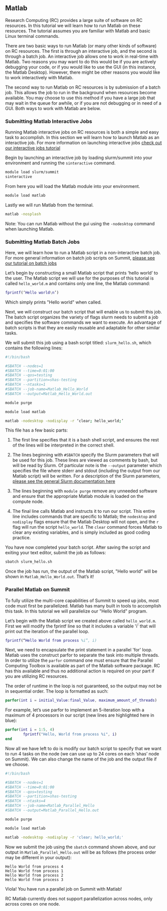 ## Matlab

Research Computing (RC) provides a large suite of software on RC
resources. In this tutorial we will learn how to run Matlab on these
resources. The tutorial assumes you are familiar with Matlab and basic
Linux terminal commands.

There are two basic ways to run Matlab (or many other kinds of
software) on RC resources. The first is through an interactive job,
and the second is through a batch job. An interactive job allows one
to work in real-time with Matlab. Two reasons you may want to do this
would be if you are actively debugging your code, or if you would like
to use the GUI (in this instance, the Matlab Desktop). However, there
might be other reasons you would like to work interactively with
Matlab.

The second way to run Matlab on RC resources is by submission of a
batch job. This allows the job to run in the background when resources
become available. You may choose to use this method if you have a
large job that may wait in the queue for awhile, or if you are not
debugging or in need of a GUI. Both ways to work with Matlab are
below.


### Submitting Matlab Interactive Jobs

Running Matlab interactive jobs on RC resources is both a simple and
easy task to accomplish. In this section we will learn how to launch
Matlab as an interactive job. For more information on launching
interactive jobs [check out our interactive jobs
tutorial](../running-jobs/interactive-jobs.html)

Begin by launching an interactive job by loading slurm/summit into
your environment and running the `sinteractive` command.

```bash
module load slurm/summit
sinteractive
```

From here you will load the Matlab module into your environment.

```bash
module load matlab
```

Lastly we will run Matlab from the terminal.

```bash
matlab -nosplash
```

Note: You can run Matlab without the gui using the `-nodesktop`
command when launching Matlab.


### Submitting Matlab Batch Jobs

Here, we will learn how to run a Matlab script in a non-interactive
batch job. For more general information on batch job scripts on
Summit, [please see our tutorial on batch jobs](../running-jobs/batch-jobs.html)

Let’s begin by constructing a small Matlab script that prints ‘hello
world’ to the user.  The Matlab script we will use for the purposes of
this tutorial is called `hello_world.m` and contains only one line,
the Matlab command:

```matlab
fprintf(‘Hello world\n’)
```

Which simply prints "Hello world" when called.

Next, we will construct our batch script that will enable us to submit
this job. The batch script organizes the variety of flags slurm needs
to submit a job and specifies the software commands we want to
execute. An advantage of batch scripts is that they are easily
reusable and adaptable for other similar tasks.

We will submit this job using a bash script titled: `slurm_hello.sh`,
which contains the following lines:

```bash
#!/bin/bash

#SBATCH --nodes=1
#SBATCH --time=0:01:00
#SBATCH --qos=testing
#SBATCH --partition=shas-testing
#SBATCH --ntasks=1
#SBATCH --job-name=Matlab_Hello_World
#SBATCH --output=Matlab_Hello_World.out

module purge

module load matlab

matlab -nodesktop -nodisplay -r ‘clear; hello_world;’
```

This file has a few basic parts:

1. The first line specifies that it is a bash shell script, and
   ensures the rest of the lines will be interpreted in the correct
   shell.

2. The lines beginning with `#SBATCH` specify the Slurm parameters
   that will be used for this job. These lines are viewed as comments
   by bash, but will be read by Slurm. Of particular note is the
   `--output` parameter which specifies the file where stderr and
   stdout (including the output from our Matlab script) will be
   written. For a description of the Slurm parameters, [please see the
   general Slurm documentation
   here](https://slurm.schedmd.com/sbatch.html)

3. The lines beginning with `module purge` remove any unneeded
   software and ensure that the appropriate Matlab module is loaded on
   the compute node.

4. The final line calls Matlab and instructs it to run our
   script. This entire line includes commands that are specific to
   Matlab; the `nodesktop` and `nodisplay` flags ensure that the
   Matlab Desktop will not open, and the `r` flag will run the script
   `hello_world`. The `clear` command forces Matlab to clear any
   existing variables, and is simply included as good coding practice.

You have now completed your batch script. After saving the script and
exiting your text editor, submit the job as follows:

```bash
sbatch slurm_hello.sh
```

Once the job has run, the output of the Matlab script, "Hello world"
will be shown in `Matlab_Hello_World.out`. That’s it!


### Parallel Matlab on Summit

To fully utilize the multi-core capabilities of Summit to speed up
jobs, most code must first be parallelized. Matlab has many built in
tools to accomplish this task. In this tutorial we will parallelize
our "Hello World" program.

Let’s begin with the Matlab script we created above called
`hello_world.m`. First we will modify the fprintf line so that it
includes a variable 'i' that will print out the iteration of the
parallel loop.

```matlab
fprintf(“Hello World from process %i”, i)
```

Next, we need to encapsulate the print statement in a parallel 'for'
loop. Matlab uses the construct parfor to separate the task into
multiple threads. In order to utilize the `parfor` command one must
ensure that the Parallel Computing Toolbox is available as part of the
Matlab software package. RC has this available and thus no additional
action is required on your part if you are utilizing RC resources.

The order of runtime in the loop is not guaranteed, so the output may
not be in sequential order. The loop is formatted as such:

```matlab
parfor(int i = initial_Value:final_Value, maximum_amount_of_threads)
```

For example, let’s use parfor to implement an 5-iteration loop with a
maximum of 4 processors in our script (new lines are highlighted here
in blue):

```matlab
parfor(int i = 1:5, 4)
        fprintf("Hello, World from process %i", i)
end
```

Now all we have left to do is modify our batch script to specify that
we want to run 4 tasks on the node (we can use up to 24 cores on each
‘shas’ node on Summit). We can also change the name of the job and the
output file if we choose.

```bash
#!/bin/bash

#SBATCH --nodes=1
#SBATCH --time=0:01:00
#SBATCH --qos=testing
#SBATCH --partition=shas-testing
#SBATCH --ntasks=4
#SBATCH --job-name=Matlab_Parallel_Hello
#SBATCH --output=Matlab_Parallel_Hello.out

module purge

module load matlab

matlab -nodesktop -nodisplay -r 'clear; hello_world;'
```

Now we submit the job using the `sbatch` command shown above, and our
output in `Matlab_Parallel_Hello.out` will be as follows (the process
order may be different in your output):

```
Hello World from process 4
Hello World from process 1
Hello World from process 2
Hello World from process 3
```

Viola! You have run a parallel job on Summit with Matlab!

RC Matlab currently does not support parallelization across nodes,
only across cores on one node.
